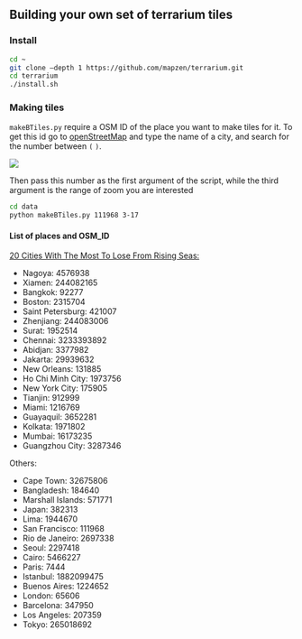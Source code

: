 
 
## Building your own set of terrarium tiles

### Install

```bash
cd ~
git clone —depth 1 https://github.com/mapzen/terrarium.git
cd terrarium
./install.sh
```

### Making tiles

```makeBTiles.py``` require a OSM ID of the place you want to make tiles for it. To get this id go to [openStreetMap](http://www.openstreetmap.org/) and type the name of a city, and search for the number between ```(``` ```)```.

![](imgs/10-OSM.png)

Then pass this number as the first argument of the script, while the third argument is the range of zoom you are interested

```bash
cd data
python makeBTiles.py 111968 3-17
```

#### List of places and OSM_ID

[20 Cities With The Most To Lose From Rising Seas:](http://www.weather.com/science/environment/news/20-cities-most-lose-rising-sea-levels-20130822)

* Nagoya: 4576938
* Xiamen: 244082165
* Bangkok: 92277
* Boston: 2315704
* Saint Petersburg: 421007
* Zhenjiang: 244083006
* Surat: 1952514
* Chennai: 3233393892
* Abidjan: 3377982
* Jakarta: 29939632
* New Orleans: 131885
* Ho Chi Minh City: 1973756
* New York City: 175905
* Tianjin: 912999
* Miami: 1216769
* Guayaquil: 3652281
* Kolkata: 1971802
* Mumbai: 16173235
* Guangzhou City: 3287346


Others:

* Cape Town: 32675806
* Bangladesh: 184640
* Marshall Islands: 571771
* Japan: 382313
* Lima: 1944670
* San Francisco: 111968
* Rio de Janeiro: 2697338
* Seoul: 2297418
* Cairo: 5466227
* Paris: 7444
* Istanbul: 1882099475
* Buenos Aires: 1224652
* London: 65606
* Barcelona: 347950
* Los Angeles: 207359
* Tokyo: 265018692